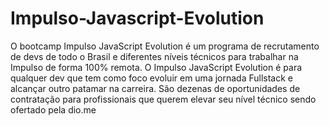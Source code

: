 # Impulso-Javascript-Evolution
  O bootcamp Impulso JavaScript Evolution é um programa de recrutamento de devs de todo o Brasil e diferentes níveis técnicos para trabalhar na Impulso de forma 100% remota. 
  O Impulso JavaScript Evolution é para qualquer dev que tem como foco evoluir em uma jornada Fullstack e alcançar outro patamar na carreira. São dezenas de oportunidades de contratação para profissionais que querem elevar seu nível técnico sendo ofertado pela dio.me
  
 

